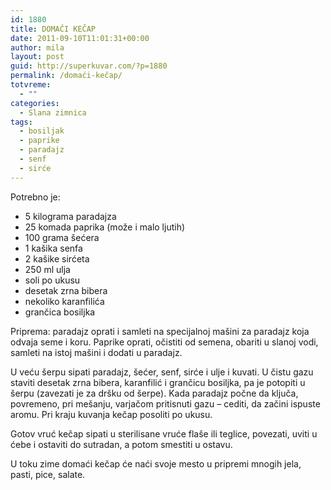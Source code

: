 ```yaml
---
id: 1880
title: DOMAĆI KEČAP
date: 2011-09-10T11:01:31+00:00
author: mila
layout: post
guid: http://superkuvar.com/?p=1880
permalink: /domaći-kečap/
totvreme:
  - ""
categories:
  - Slana zimnica
tags:
  - bosiljak
  - paprike
  - paradajz
  - senf
  - sirće
---
```

Potrebno je:

  * 5 kilograma paradajza
  * 25 komada paprika (može i malo ljutih)
  * 100 grama šećera
  * 1 kašika senfa
  * 2 kašike sirćeta
  * 250 ml ulja
  * soli po ukusu
  * desetak zrna bibera
  * nekoliko karanfilića
  * grančica bosiljka

Priprema: paradajz oprati i samleti na specijalnoj mašini za paradajz koja odvaja seme i koru. Paprike oprati, očistiti od semena, obariti u slanoj vodi, samleti na istoj mašini i dodati u paradajz.

U veću šerpu sipati paradajz, šećer, senf, sirće i ulje i kuvati. U čistu gazu staviti desetak zrna bibera, karanfilić i grančicu bosiljka, pa je potopiti u šerpu (zavezati je za dršku od šerpe). Kada paradajz počne da ključa, povremeno, pri mešanju, varjačom pritisnuti gazu – cediti, da začini ispuste aromu. Pri kraju kuvanja kečap posoliti po ukusu.

Gotov vruć kečap sipati u sterilisane vruće flaše ili teglice, povezati, uviti u ćebe i ostaviti do sutradan, a potom smestiti u ostavu.

U toku zime domaći kečap će naći svoje mesto u pripremi mnogih jela, pasti, pice, salate.
